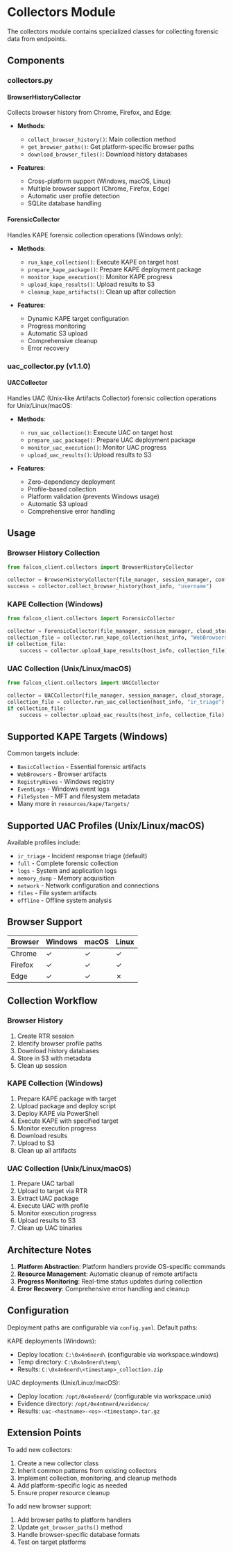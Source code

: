 # Collectors Module

The collectors module contains specialized classes for collecting forensic data from endpoints.

## Components

### collectors.py

#### BrowserHistoryCollector
Collects browser history from Chrome, Firefox, and Edge:

- **Methods**:
  - `collect_browser_history()`: Main collection method
  - `get_browser_paths()`: Get platform-specific browser paths
  - `download_browser_files()`: Download history databases
  
- **Features**:
  - Cross-platform support (Windows, macOS, Linux)
  - Multiple browser support (Chrome, Firefox, Edge)
  - Automatic user profile detection
  - SQLite database handling

#### ForensicCollector
Handles KAPE forensic collection operations (Windows only):

- **Methods**:
  - `run_kape_collection()`: Execute KAPE on target host
  - `prepare_kape_package()`: Prepare KAPE deployment package
  - `monitor_kape_execution()`: Monitor KAPE progress
  - `upload_kape_results()`: Upload results to S3
  - `cleanup_kape_artifacts()`: Clean up after collection
  
- **Features**:
  - Dynamic KAPE target configuration
  - Progress monitoring
  - Automatic S3 upload
  - Comprehensive cleanup
  - Error recovery

### uac_collector.py (v1.1.0)

#### UACCollector
Handles UAC (Unix-like Artifacts Collector) forensic collection operations for Unix/Linux/macOS:

- **Methods**:
  - `run_uac_collection()`: Execute UAC on target host
  - `prepare_uac_package()`: Prepare UAC deployment package
  - `monitor_uac_execution()`: Monitor UAC progress
  - `upload_uac_results()`: Upload results to S3
  
- **Features**:
  - Zero-dependency deployment
  - Profile-based collection
  - Platform validation (prevents Windows usage)
  - Automatic S3 upload
  - Comprehensive error handling

## Usage

### Browser History Collection
```python
from falcon_client.collectors import BrowserHistoryCollector

collector = BrowserHistoryCollector(file_manager, session_manager, config, logger)
success = collector.collect_browser_history(host_info, "username")
```

### KAPE Collection (Windows)
```python
from falcon_client.collectors import ForensicCollector

collector = ForensicCollector(file_manager, session_manager, cloud_storage, logger)
collection_file = collector.run_kape_collection(host_info, "WebBrowsers")
if collection_file:
    success = collector.upload_kape_results(host_info, collection_file)
```

### UAC Collection (Unix/Linux/macOS)
```python
from falcon_client.collectors import UACCollector

collector = UACCollector(file_manager, session_manager, cloud_storage, config, logger)
collection_file = collector.run_uac_collection(host_info, "ir_triage")
if collection_file:
    success = collector.upload_uac_results(host_info, collection_file)
```

## Supported KAPE Targets (Windows)

Common targets include:
- `BasicCollection` - Essential forensic artifacts
- `WebBrowsers` - Browser artifacts
- `RegistryHives` - Windows registry
- `EventLogs` - Windows event logs
- `FileSystem` - MFT and filesystem metadata
- Many more in `resources/kape/Targets/`

## Supported UAC Profiles (Unix/Linux/macOS)

Available profiles include:
- `ir_triage` - Incident response triage (default)
- `full` - Complete forensic collection
- `logs` - System and application logs
- `memory_dump` - Memory acquisition
- `network` - Network configuration and connections
- `files` - File system artifacts
- `offline` - Offline system analysis

## Browser Support

| Browser | Windows | macOS | Linux |
|---------|---------|--------|--------|
| Chrome | ✓ | ✓ | ✓ |
| Firefox | ✓ | ✓ | ✓ |
| Edge | ✓ | ✓ | ✗ |

## Collection Workflow

### Browser History
1. Create RTR session
2. Identify browser profile paths
3. Download history databases
4. Store in S3 with metadata
5. Clean up session

### KAPE Collection (Windows)
1. Prepare KAPE package with target
2. Upload package and deploy script
3. Deploy KAPE via PowerShell
4. Execute KAPE with specified target
5. Monitor execution progress
6. Download results
7. Upload to S3
8. Clean up all artifacts

### UAC Collection (Unix/Linux/macOS)
1. Prepare UAC tarball
2. Upload to target via RTR
3. Extract UAC package
4. Execute UAC with profile
5. Monitor execution progress
6. Upload results to S3
7. Clean up UAC binaries

## Architecture Notes

1. **Platform Abstraction**: Platform handlers provide OS-specific commands
2. **Resource Management**: Automatic cleanup of remote artifacts
3. **Progress Monitoring**: Real-time status updates during collection
4. **Error Recovery**: Comprehensive error handling and cleanup

## Configuration

Deployment paths are configurable via `config.yaml`. Default paths:

KAPE deployments (Windows):
- Deploy location: `C:\0x4n6nerd\` (configurable via workspace.windows)
- Temp directory: `C:\0x4n6nerd\temp\`
- Results: `C:\0x4n6nerd\<timestamp>_collection.zip`

UAC deployments (Unix/Linux/macOS):
- Deploy location: `/opt/0x4n6nerd/` (configurable via workspace.unix)
- Evidence directory: `/opt/0x4n6nerd/evidence/`
- Results: `uac-<hostname>-<os>-<timestamp>.tar.gz`

## Extension Points

To add new collectors:

1. Create a new collector class
2. Inherit common patterns from existing collectors
3. Implement collection, monitoring, and cleanup methods
4. Add platform-specific logic as needed
5. Ensure proper resource cleanup

To add new browser support:

1. Add browser paths to platform handlers
2. Update `get_browser_paths()` method
3. Handle browser-specific database formats
4. Test on target platforms